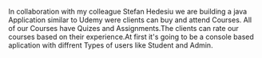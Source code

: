 In collaboration with my colleague Stefan Hedesiu we are building a java Application similar to Udemy were clients can buy and attend Courses. All of our Courses have Quizes and Assignments.The clients can rate our courses based on their experience.At first it's going to be a console based aplication with diffrent Types of users like Student and Admin.
